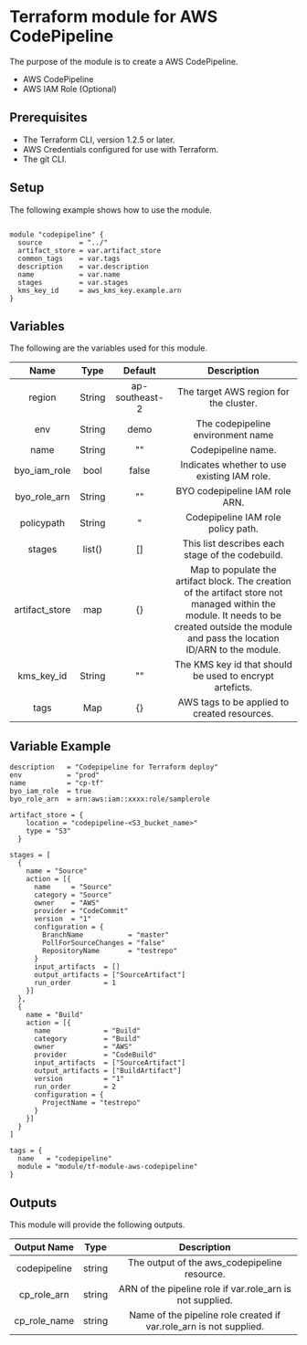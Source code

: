 # Terraform module for AWS CodePipeline

The purpose of the module is to create a AWS CodePipeline.

- AWS CodePipeline
- AWS IAM Role (Optional)

## Prerequisites

- The Terraform CLI, version 1.2.5 or later.
- AWS Credentials configured for use with Terraform.
- The git CLI.

## Setup

The following example shows how to use the module.

```hcl

module "codepipeline" {
  source         = "../"
  artifact_store = var.artifact_store
  common_tags    = var.tags
  description    = var.description
  name           = var.name
  stages         = var.stages
  kms_key_id     = aws_kms_key.example.arn
}

```

## Variables

The following are the variables used for this module.

| Name | Type | Default | Description |
|:-:|:-:|:-:|:-:|
| region | String | ap-southeast-2 | The target AWS region for the cluster.             |
| env | String | demo | The codepipeline environment name            |
| name | String | "" | Codepipeline name.             |
| byo_iam_role | bool | false| Indicates whether to use existing IAM role.             |
| byo_role_arn | String | "" | BYO codepipeline IAM role ARN.            |
| policypath | String | " | Codepipeline IAM role policy path.             |
| stages | list() | [] | This list describes each stage of the codebuild.            |
| artifact_store | map | {} | Map to populate the artifact block. The creation of the artifact store not managed within the module. It needs to be created outside the module and pass the location ID/ARN to the module. |
| kms_key_id | String | "" | The KMS key id that should be used to encrypt arteficts.             |
| tags | Map | {} | AWS tags to be applied to created resources. |


## Variable Example 

```hcl
description   = "Codepipeline for Terraform deploy"
env           = "prod"
name          = "cp-tf"
byo_iam_role  = true
byo_role_arn  = arn:aws:iam::xxxx:role/samplerole

artifact_store = {
    location = "codepipeline-<S3_bucket_name>"
    type = "S3" 
  }

stages = [
  {
    name = "Source"
    action = [{
      name     = "Source"
      category = "Source"
      owner    = "AWS"
      provider = "CodeCommit"
      version  = "1"
      configuration = {
        BranchName           = "master"
        PollForSourceChanges = "false"
        RepositoryName       = "testrepo"
      }
      input_artifacts  = []
      output_artifacts = ["SourceArtifact"]
      run_order        = 1
    }]
  },
  {
    name = "Build"
    action = [{
      name             = "Build"
      category         = "Build"
      owner            = "AWS"
      provider         = "CodeBuild"
      input_artifacts  = ["SourceArtifact"]
      output_artifacts = ["BuildArtifact"]
      version          = "1"
      run_order        = 2
      configuration = {
        ProjectName = "testrepo"
      }
    }]
  }
]

tags = {
  name   = "codepipeline"
  module = "module/tf-module-aws-codepipeline"
}
```

## Outputs

This module will provide the following outputs.

| Output Name | Type | Description |
|:-:|:-:|:-:|
| codepipeline  | string  | The output of the aws_codepipeline resource. |
| cp_role_arn | string | ARN of the pipeline role if var.role_arn is not supplied. |
| cp_role_name | string | Name of the pipeline role created if var.role_arn is not supplied. |

